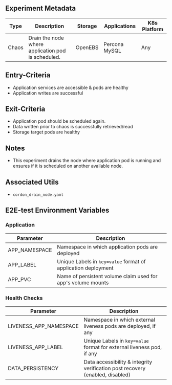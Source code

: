 ## Experiment Metadata

| Type  | Description                                        | Storage | Applications  | K8s Platform |
| ----- | -------------------------------------------------- | ------- | ------------- | ------------ |
| Chaos | Drain the node where application pod is scheduled. | OpenEBS | Percona MySQL | Any          |

## Entry-Criteria

- Application services are accessible & pods are healthy
- Application writes are successful 

## Exit-Criteria

- Application pod should be scheduled again.
- Data written prior to chaos is successfully retrieved/read
- Storage target pods are healthy

## Notes

- This experiment drains the node where application pod is running and ensures if it is scheduled on another available node.

## Associated Utils 

- `cordon_drain_node.yaml`

## E2E-test Environment Variables

### Application

| Parameter     | Description                                                  |
| ------------- | ------------------------------------------------------------ |
| APP_NAMESPACE | Namespace in which application pods are deployed             |
| APP_LABEL     | Unique Labels in `key=value` format of application deployment |
| APP_PVC       | Name of persistent volume claim used for app's volume mounts |

### Health Checks 

| Parameter              | Description                                                  |
| ---------------------- | ------------------------------------------------------------ |
| LIVENESS_APP_NAMESPACE | Namespace in which external liveness pods are deployed, if any |
| LIVENESS_APP_LABEL     | Unique Labels in `key=value` format for external liveness pod, if any |
| DATA_PERSISTENCY       | Data accessibility & integrity verification post recovery (enabled, disabled) |

